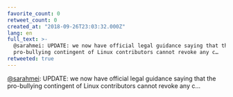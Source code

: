 ```yaml
---
favorite_count: 0
retweet_count: 0
created_at: "2018-09-26T23:03:32.000Z"
lang: en
full_text: >-
  @sarahmei: UPDATE: we now have official legal guidance saying that the
  pro-bullying contingent of Linux contributors cannot revoke any c…
retweeted: true
---
```


[@sarahmei](https://twitter.com/sarahmei): UPDATE: we now have official legal
guidance saying that the pro-bullying contingent of Linux contributors cannot
revoke any c…
